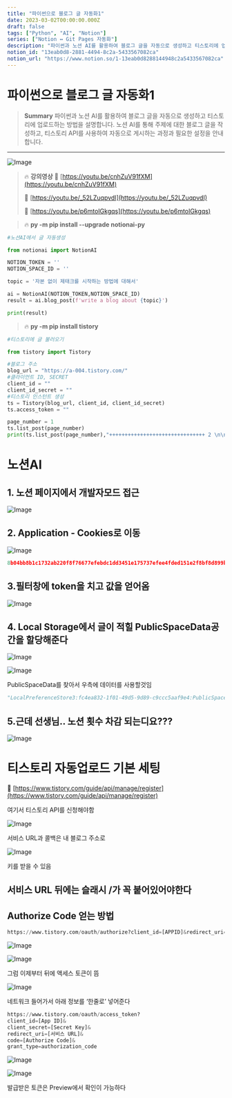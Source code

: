 ```yaml
---
title: "파이썬으로 블로그 글 자동화1"
date: 2023-03-02T00:00:00.000Z
draft: false
tags: ["Python", "AI", "Notion"]
series: ["Notion ↔ Git Pages 자동화"]
description: "파이썬과 노션 AI를 활용하여 블로그 글을 자동으로 생성하고 티스토리에 업로드하는 방법을 설명합니다. 노션 AI를 통해 주제에 대한 블로그 글을 작성하고, 티스토리 API를 사용하여 자동으로 게시하는 과정과 필요한 설정을 안내합니다."
notion_id: "13eab0d8-2881-4494-8c2a-5433567082ca"
notion_url: "https://www.notion.so/1-13eab0d8288144948c2a5433567082ca"
---
```


# 파이썬으로 블로그 글 자동화1

> **Summary**
> 파이썬과 노션 AI를 활용하여 블로그 글을 자동으로 생성하고 티스토리에 업로드하는 방법을 설명합니다. 노션 AI를 통해 주제에 대한 블로그 글을 작성하고, 티스토리 API를 사용하여 자동으로 게시하는 과정과 필요한 설정을 안내합니다.

---

![Image](image_673c4f350b74.png)

> 🔥 **강의영상**
> 🔗 [https://youtu.be/cnhZuV91fXM](https://youtu.be/cnhZuV91fXM)
>
> 🔗 [https://youtu.be/_52LZuqpvdI](https://youtu.be/_52LZuqpvdI)
>
> 🔗 [https://youtu.be/p6mtoIGkgqs](https://youtu.be/p6mtoIGkgqs)
>
>

> 🔥 **py -m pip install --upgrade notionai-py**

```python
#노션AI에서 글 자동생성

from notionai import NotionAI

NOTION_TOKEN = ''
NOTION_SPACE_ID = ''

topic = '자본 없이 제태크를 시작하는 방법에 대해서'

ai = NotionAI(NOTION_TOKEN,NOTION_SPACE_ID)
result = ai.blog_post(f'write a blog about {topic}')

print(result)
```

> 🔥 **py -m pip install tistory**

```python
#티스토리에 글 불러오기

from tistory import Tistory

#블로그 주소
blog_url = "https://a-004.tistory.com/"
#클라이언트 ID, SECRET
client_id = ""
client_id_secret = ""
#티스토리 인스턴트 생성
ts = Tistory(blog_url, client_id, client_id_secret)
ts.access_token = ""

page_number = 1
ts.list_post(page_number)
print(ts.list_post(page_number),"+++++++++++++++++++++++++++++++ 2 \n\n")
```

# 노션AI

## 1. 노션 페이지에서 개발자모드 접근

![Image](image_76358e3688ec.png)

## 2. Application - Cookies로 이동

![Image](image_6a6469531d6b.png)

```python
8b04bb8b1c1732ab220f8f76677efebdc1dd3451e175737efee4fded151e2f8bf8d899b3ea7e1ebe6bd8ee363f5d80a587dead1a2d80b3f42b36268b532bb4503c5a7347ad92aacf35dce010dde3
```

## 3.필터창에 token을 치고 값을 얻어옴

![Image](image_5b2b8c579c69.png)

## 4. Local Storage에서 글이 적힐 PublicSpaceData공간을 할당해준다

![Image](image_07e6bc0521e4.png)

![Image](image_be6f43448dab.png)

PublicSpaceData를 찾아서 우측에 데이터를 사용할것임

```python
"LocalPreferenceStore3:fc4ea832-1f01-49d5-9d89-c9ccc5aaf9e4:PublicSpaceData:09ccd4d5-876c-4bba-bbdf-cc77a0a11257"
```

## 5.근데 선생님.. 노션 횟수 차감 되는디요???

![Image](image_74f8a36fc2d2.png)

# 티스토리 자동업로드 기본 세팅

🔗 [https://www.tistory.com/guide/api/manage/register](https://www.tistory.com/guide/api/manage/register)

여기서 티스토리 API를 신청해야함

![Image](image_e5b125df9477.png)

서비스 URL과 콜백은 내 블로그 주소로

![Image](image_a806506613f5.png)

키를 받을 수 있음

## 서비스 URL 뒤에는 슬래시 /가 꼭 붙어있어야한다


## Authorize Code 얻는 방법


```python
https://www.tistory.com/oauth/authorize?client_id=[APPID]&redirect_uri=[SERVICEURL]&response_type=code
```

![Image](image_abc69eee17cb.png)

![Image](image_eae4cb20af47.png)

그럼 이제부터 뒤에 액세스 토큰이 뜸


![Image](image_44784070ca87.png)

 네트워크 들어가서 아래 정보를 ‘한줄로’ 넣어준다

```python
https://www.tistory.com/oauth/access_token?
client_id=[App ID]&
client_secret=[Secret Key]&
redirect_uri=[서비스 URL]&
code=[Authorize Code]&
grant_type=authorization_code
```

![Image](image_d31869f18176.png)

![Image](image_317512a85fe9.png)

발급받은 토큰은 Preview에서 확인이 가능하다

